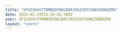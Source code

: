 ```yaml
---
title: "SP123HVV7TRMNSDFW0JD0FJXS2CD7V5NKZ5BN02M4"
date: 2025-02-19T23:34:42.703Z
user: SP123HVV7TRMNSDFW0JD0FJXS2CD7V5NKZ5BN02M4
layout: "users"
---
```

    
